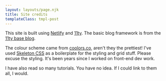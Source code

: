```yaml
---
layout: layouts/page.njk
title: Site credits
templateClass: tmpl-post
---
```


This site is built using [Netlify][1] and [11ty][2]. The basic blog framework is from the [11ty base blog][3].

The colour scheme came from [coolors.co][4], aren't they the prettiest! I've used [Skeleton CSS][5] as a boilerplate for the styling and grid stuff. Please excuse the styling. It's been years since I worked on front-end dev work.

I have also read so many tutorials. You have no idea. If I could link to them all, I would.

[1]: https://www.netlify.com/
[2]: https://www.11ty.io/
[3]: https://github.com/11ty/eleventy-base-blog
[4]: https://coolors.co/dd6e42-e8dab2-4f6d7a-c0d6df-eaeaea
[5]: http://getskeleton.com/
